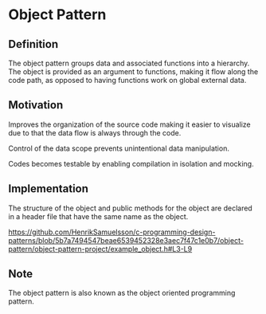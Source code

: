 # Object Pattern

## Definition

The object pattern groups data and associated functions into a hierarchy. The object is provided as an argument to functions, making it flow along the code path, as opposed to having functions work on global external data.

## Motivation

Improves the organization of the source code making it easier to visualize due to that the data flow is always through the code.

Control of the data scope prevents unintentional data manipulation.

Codes becomes testable by enabling compilation in isolation and mocking.

## Implementation

The structure of the object and public methods for the object are declared in a header file that have the same name as the object.

https://github.com/HenrikSamuelsson/c-programming-design-patterns/blob/5b7a7494547beae6539452328e3aec7f47c1e0b7/object-pattern/object-pattern-project/example_object.h#L3-L9

## Note

The object pattern is also known as the object oriented programming pattern.
